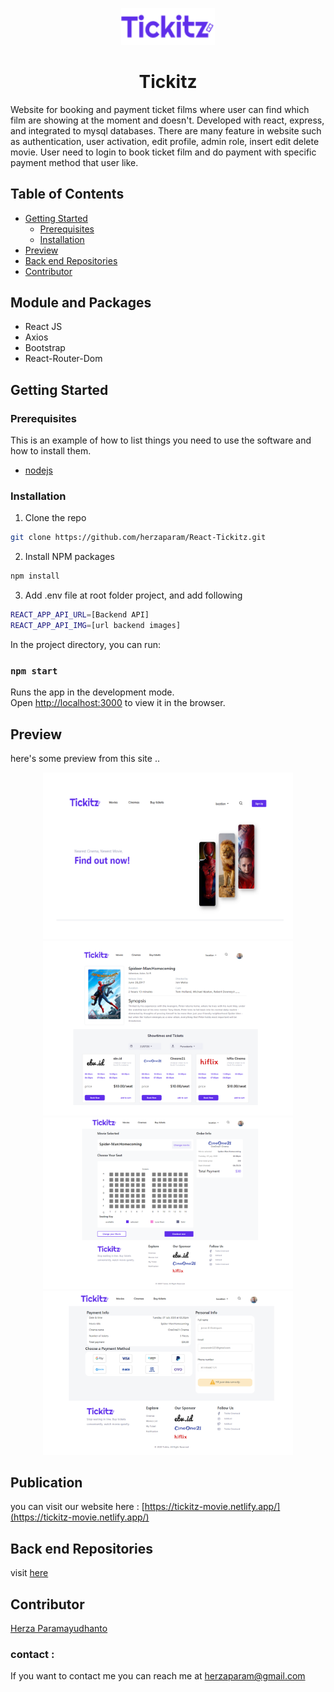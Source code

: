 <p align="center">
  <img width="150" src="https://github.com/herzaparam/React-Tickitz/blob/main/src/assets/image/Tickitz%201.png" alt="Tickitz logo">
</p>
<h1 align="center">Tickitz</h1>

Website for booking and payment ticket films where user can find which film are showing at the moment and doesn't. Developed with react, express, and integrated to mysql databases. There are many feature in website such as authentication, user activation, edit profile, admin role, insert edit delete movie. User need to login to book ticket film and do payment with specific payment method that user like.

## Table of Contents

* [Getting Started](#getting-started)
  * [Prerequisites](#prerequisites)
  * [Installation](#installation)
* [Preview](#preview)
* [Back end Repositories](#Back-end-Repositories)
* [Contributor](#Contributor)

## Module and Packages
- React JS
- Axios
- Bootstrap
- React-Router-Dom

## Getting Started

### Prerequisites

This is an example of how to list things you need to use the software and how to install them.

* [nodejs](https://nodejs.org/en/download/)


### Installation

1. Clone the repo
```sh
git clone https://github.com/herzaparam/React-Tickitz.git
```
2. Install NPM packages
```sh
npm install
```
3. Add .env file at root folder project, and add following
```sh
REACT_APP_API_URL=[Backend API]
REACT_APP_API_IMG=[url backend images]
```

In the project directory, you can run:
### `npm start`

Runs the app in the development mode.\
Open [http://localhost:3000](http://localhost:3000) to view it in the browser.

## Preview
here's some preview from this site ..
<div align="center">
  <img width="400" src="https://github.com/herzaparam/React-Tickitz/blob/main/src/assets/image/home(rescale).png" alt="Home page">
  <img width="400" src="https://github.com/herzaparam/React-Tickitz/blob/main/src/assets/image/movie%20details.png" alt="Movie Details Page">
  <img width="400" src="https://github.com/herzaparam/React-Tickitz/blob/main/src/assets/image/order.png" alt="Order Page">
  <img width="400" src="https://github.com/herzaparam/React-Tickitz/blob/main/src/assets/image/payment.png" alt="Payment Page">
</div>

## Publication
you can visit our website here : [https://tickitz-movie.netlify.app/](https://tickitz-movie.netlify.app/)

## Back end Repositories
visit [here](https://github.com/herzaparam/back-end-intermediate.git)

## Contributor
[Herza Paramayudhanto](https://github.com/herzaparam)

### contact :
If you want to contact me you can reach me at herzaparam@gmail.com




